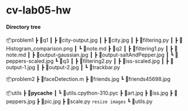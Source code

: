 # cv-lab05-hw

#### Directory tree

📦problem1
 ┣ 📂q1
 ┃ ┣ 📜city-output.jpg
 ┃ ┣ 📜city.jpg
 ┃ ┣ 📜filtering.py
 ┃ ┣ 📜Histogram_comparison.png
 ┃ ┗ 📜note.md
 ┣ 📂q2
 ┃ ┣ 📜filtering1.py
 ┃ ┣ 📜note.md
 ┃ ┣ 📜output-gaussian.jpg
 ┃ ┣ 📜output-saltAndPepper.jpg
 ┃ ┗ 📜peppers-scaled.jpg
 ┗ 📂q3
 ┃ ┣ 📜filtering2.py
 ┃ ┣ 📜iss-scaled.jpg
 ┃ ┣ 📜output-1.jpg
 ┃ ┣ 📜output-2.jpg
 ┃ ┗ 📜trackbar.py

 📦problem2
 ┣ 📜faceDetection.m
 ┣ 📜friends.jpg
 ┗ 📜friends45698.jpg

 📦utils
 ┣ 📂__pycache__
 ┃ ┗ 📜utils.cpython-310.pyc
 ┣ 📜art.jpg
 ┣ 📜iss.jpg
 ┣ 📜peppers.jpg
 ┣ 📜pic.jpg
 ┣ 📜scale.py `resize images`
 ┗ 📜utils.py
